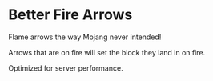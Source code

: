# Better Fire Arrows
Flame arrows the way Mojang never intended!

Arrows that are on fire will set the block they land in on fire.

Optimized for server performance.
